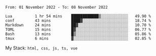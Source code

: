 <!--START_SECTION:waka-->

```text
From: 01 November 2022 - To: 08 November 2022

Lua          1 hr 54 mins    ████████████▒░░░░░░░░░░░░   49.90 %
conf         43 mins         ████▓░░░░░░░░░░░░░░░░░░░░   18.74 %
Markdown     24 mins         ██▓░░░░░░░░░░░░░░░░░░░░░░   10.70 %
TOML         15 mins         █▓░░░░░░░░░░░░░░░░░░░░░░░   06.77 %
Bash         13 mins         █▒░░░░░░░░░░░░░░░░░░░░░░░   05.86 %
tmux         6 mins          ▓░░░░░░░░░░░░░░░░░░░░░░░░   02.85 %
```

<!--END_SECTION:waka-->
My Stack: `html, css, js, ts, vue`
